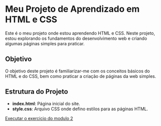 # Meu Projeto de Aprendizado em HTML e CSS

Este é o meu projeto onde estou aprendendo HTML e CSS. Neste projeto, estou explorando os fundamentos do desenvolvimento web e criando algumas páginas simples para praticar.

## Objetivo

O objetivo deste projeto é familiarizar-me com os conceitos básicos do HTML e do CSS, bem como praticar a criação de páginas da web simples.

## Estrutura do Projeto

- **index.html**: Página inicial do site.
- **style.css**: Arquivo CSS onde defino estilos para as páginas HTML.

<a href="https://andresobraldev.github.io/html-css/exercicios">Executar o exercicio do modulo 2
